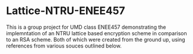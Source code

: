 # Lattice-NTRU-ENEE457

This is a group project for UMD class ENEE457 demonstrating the implemntation of an NTRU lattice based encryption scheme in comparison to an RSA scheme. Both of which were created from the ground up, using references from various souces outlined below.
